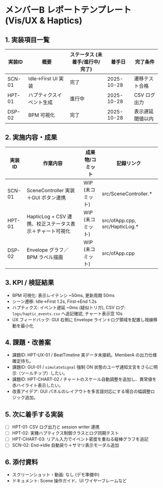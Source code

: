# メンバーB レポートテンプレート (Vis/UX & Haptics)

## 1. 実装項目一覧
| 実装ID | 概要 | ステータス (未着手/進行中/完了) | 着手日 | 完了条件 |
| --- | --- | --- | --- | --- |
| SCN-01 | Idle→First UI 実装 | 完了 | 2025-10-28 | 遷移テスト合格 |
| HPT-01 | ハプティクスイベント生成 | 進行中 | 2025-10-28 | CSV ログ出力 |
| DSP-02 | BPM 可視化 | 完了 | 2025-10-28 | 表示遅延閾値以内 |

## 2. 実施内容・成果
| 実装ID | 作業内容 | 成果物/コミット | 記録リンク |
| --- | --- | --- | --- |
| SCN-01 | SceneController 実装＋GUI ボタン連携 | WIP (未コミット) | src/SceneController.* |
| HPT-01 | HapticLog + CSV 連携、校正ステータス表示＋チャート可視化 | WIP (未コミット) | src/ofApp.cpp, src/HapticLog.* |
| DSP-02 | Envelope グラフ／BPM ラベル描画 | WIP (未コミット) | src/ofApp.cpp |

## 3. KPI / 検証結果
- BPM 可視化: 表示レイテンシ ~50ms, 更新周期 50ms
- シーン遷移: Idle→First 1.2s, First→End 1.2s
- ハプティクス: イベント遅延 ~0ms (疑似トリガ), CSV ログ: `logs/haptic_events.csv` へ追記確認, チャート表示窓 10s
- UX フィードバック: GUI 右側に Envelope ライン＋ログ領域を配置し視線移動を最小化

## 4. 課題・改善案
- 課題ID: HPT-UX-01 / BeatTimeline 実データ未接続。MemberA の出力仕様確定待ち。
- 課題ID: GUI-01 / `simulateSignal` 強制 ON 状態のユーザ通知文言をさらに明示（ツールチップ）したい。
- 課題ID: HPT-CHART-02 / チャートのスケール自動調整を追加し、異常値を赤ハイライト表示したい。
- 改善アイデア: GUI パネルのレイアウトを多言語対応にする場合の幅調整ロジック追加。

## 5. 次に着手する実装
- [ ] HPT-01: CSV ログ出力と session writer 連携
- [ ] HPT-02: 実機ハプティクス制御クラスとログ同期テスト
- [ ] HPT-CHART-03: リアル入力でイベント密度を重ねる縦棒グラフを追記
- [ ] SCN-02: End→Idle 自動戻り＋サマリ表示モーダル追加

## 6. 添付資料
- スクリーンショット・動画: なし (デモ準備中)
- ドキュメント: Scene 操作ガイド、UI ワイヤーフレームなど
